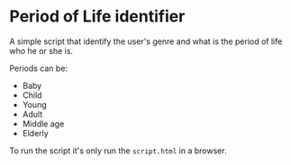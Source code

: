 # Period of Life identifier

A simple script that identify the user's genre and what is the period of life who he or she is.

Periods can be:
- Baby
- Child
- Young
- Adult
- Middle age
- Elderly

To run the script it's only run the `script.html` in a browser.